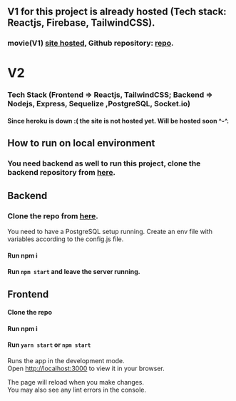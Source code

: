 ## V1 for this project is already hosted (Tech stack: Reactjs, Firebase, TailwindCSS).
### movie(V1) [site hosted](https://movie-weld.vercel.app/), Github repository: [repo](https://github.com/avikaldarolia/movie).

# V2 
### Tech Stack (Frontend => Reactjs, TailwindCSS; Backend => Nodejs, Express, Sequelize ,PostgreSQL, Socket.io)

#### Since heroku is down :( the site is not hosted yet. Will be hosted soon ^-^. 

## How to run on local environment

### You need backend as well to run this project, clone the backend repository from [here](https://github.com/avikaldarolia/movie-backend). 

## Backend 

### Clone the repo from [here](https://github.com/avikaldarolia/movie-backend).

You need to have a PostgreSQL setup running. Create an env file with variables according to the config.js file. 

#### Run npm i 

#### Run `npm start` and leave the server running.

## Frontend

#### Clone the repo 

#### Run npm i 

#### Run `yarn start` or `npm start`

Runs the app in the development mode.\
Open [http://localhost:3000](http://localhost:3000) to view it in your browser.

The page will reload when you make changes.\
You may also see any lint errors in the console.



